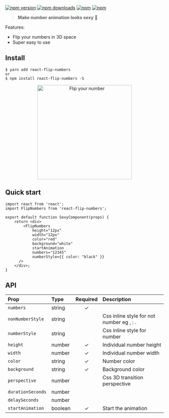 [![npm version](https://img.shields.io/npm/v/react-flip-numbers.svg?style=flat-square)](https://www.npmjs.com/package/react-flip-numbers)
[![npm downloads](https://img.shields.io/npm/dm/react-flip-numbers.svg?style=flat-square)](https://www.npmjs.com/package/react-flip-numbers)
[![npm](https://img.shields.io/npm/dt/react-flip-numbers.svg?style=flat-square)](https://www.npmjs.com/package/react-flip-numbers)
[![npm](https://img.shields.io/npm/l/react-flip-numbers.svg?style=flat-square)](https://www.npmjs.com/package/react-flip-numbers)

> **Make number animation looks sexy** :clap:

Features:

* Flip your numbers in 3D space
* Super easy to use

## Install

    $ yarn add react-flip-numbers
    or
    $ npm install react-flip-numbers -S


<p align="center">
    <img width="300" src="https://raw.githubusercontent.com/bluebill1049/react-flip-numbers/master/flip-ya-numbers.gif" alt="Flip your number" />
</p>


## Quick start

    import react from 'react';
    import FlipNumbers from 'react-flip-numbers';

    export default function SexyComponent(props) {
        return <div>
            <FlipNumbers
                height="12px"
                width="12px"
                color="red"
                background="white"
                startAnimation
                numbers="12345"
                numberStyle={{ color: "black" }}
          />
        </div>;
    }

## API

| Prop                  | Type     | Required | Description                                                                            |
| :-------------------- | :------- | :------: | :------------------------------------------------------------------------------------- |
| `numbers`      | string  |    ✓     |                                  |
| `nonNumberStyle`            | string    |          | Css inline style for not number eg , : . |
| `numberStyle`            | string    |          | Css inline style for number |
| `height`              | number |    ✓      | Individual number height |
| `width`              | number |    ✓      | Individual number width |
| `color`              | string |     ✓     | Number color |
| `background`              | string |    ✓      | Background color |
| `perspective`              | number |          | Css 3D transition perspective |
| `durationSeconds`              | number |          |  |
| `delaySeconds`              | number |          |  |
| `startAnimation`              | boolean |     ✓     | Start the animation |

